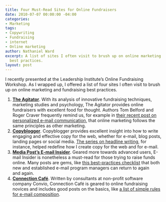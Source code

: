 ```yaml
---
title: Four Must-Read Sites for Online Fundraisers
date: 2010-07-07 00:00:00 -04:00
categories:
- Marketing
tags:
- Copywriting
- Fundraising
- internet
- Online marketing
author: Nathaniel Ward
excerpt: A list of sites I often visit to brush up on online marketing and fundraising
  best practices.
layout: post
---
```


I recently presented at the Leadership Institute’s Online Fundraising Workshop. As I wrapped up, I offered a list of four sites I often visit to brush up on online marketing and fundraising best practices.

  1. [**The Agitator**](http://www.theagitator.net/). With its analysis of innovative fundraising techniques, marketing studies and psychology, The Agitator provides online fundraisers with excellent food for thought. Authors Tom Belford and Roger Craver frequently remind us, for example in [their recent post on personalized e-mail communication][1], that online marketing follows the same principles as other marketing.
  2. [**Copyblogger**][2]. Copyblogger provides excellent insight into how to write engaging and effective copy for the web, whether for e-mail, blog posts, landing pages or social media. [The series on headline writing][3], for instance, helped redefine how I create copy for the web and for e-mail.
  3. [**Media Post’s E-mail Insider**][4]. Geared more towards advanced users, E-mail Insider is nonetheless a must-read for those trying to raise funds online. Many posts are gems, like [this best-practices checklist][5] that both new and established e-mail program managers can return to again and again.
  4. [**Connection Café**](http://www.connectioncafe.com/). Written by consultants at non-profit software company Convio, Connection Café is geared to online fundraising novices and includes good posts on the basics, like [a list of simple rules for e-mail composition][6].

 [1]: http://www.theagitator.net/communications/report-to-me/
 [2]: http://www.copyblogger.com/
 [3]: http://www.copyblogger.com/magnetic-headlines/
 [4]: http://www.mediapost.com/publications/?fa=Archives.showArchive&art_type=32
 [5]: http://www.mediapost.com/publications/?fa=Articles.showArticle&art_aid=131273
 [6]: http://www.connectioncafe.com/posts/2010/06-june/i-dont-have-time-to-read.html